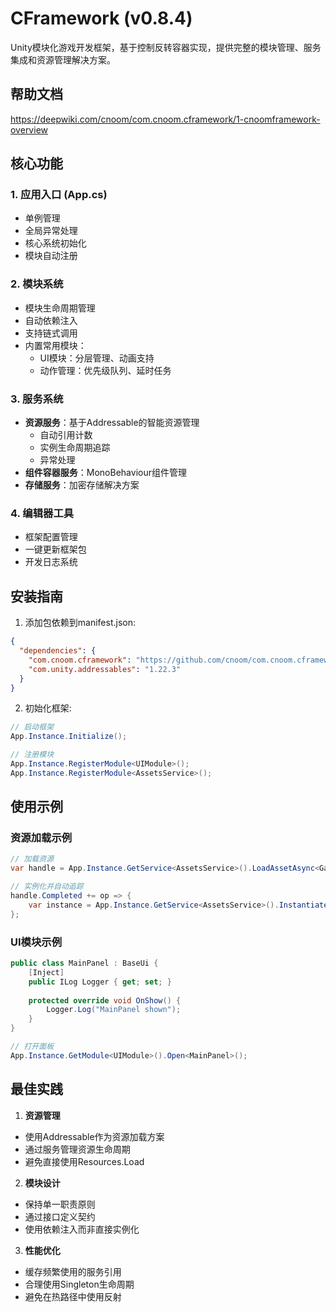 # CFramework (v0.8.4)

Unity模块化游戏开发框架，基于控制反转容器实现，提供完整的模块管理、服务集成和资源管理解决方案。

## 帮助文档
https://deepwiki.com/cnoom/com.cnoom.cframework/1-cnoomframework-overview

## 核心功能

### 1. 应用入口 (App.cs)
- 单例管理
- 全局异常处理
- 核心系统初始化
- 模块自动注册

### 2. 模块系统
- 模块生命周期管理
- 自动依赖注入
- 支持链式调用
- 内置常用模块：
    - UI模块：分层管理、动画支持
    - 动作管理：优先级队列、延时任务

### 3. 服务系统
- **资源服务**：基于Addressable的智能资源管理
    - 自动引用计数
    - 实例生命周期追踪
    - 异常处理
- **组件容器服务**：MonoBehaviour组件管理
- **存储服务**：加密存储解决方案

### 4. 编辑器工具
- 框架配置管理
- 一键更新框架包
- 开发日志系统

## 安装指南

1. 添加包依赖到manifest.json:
```json
{
  "dependencies": {
    "com.cnoom.cframework": "https://github.com/cnoom/com.cnoom.cframework.git#0.5.1",
    "com.unity.addressables": "1.22.3"
  }
}
```

2. 初始化框架:
```csharp
// 启动框架
App.Instance.Initialize();

// 注册模块
App.Instance.RegisterModule<UIModule>();
App.Instance.RegisterModule<AssetsService>();
```

## 使用示例

### 资源加载示例
```csharp
// 加载资源
var handle = App.Instance.GetService<AssetsService>().LoadAssetAsync<GameObject>("Prefabs/Character");

// 实例化并自动追踪
handle.Completed += op => {
    var instance = App.Instance.GetService<AssetsService>().Instantiate(op.Result);
};
```

### UI模块示例
```csharp
public class MainPanel : BaseUi {
    [Inject]
    public ILog Logger { get; set; }
    
    protected override void OnShow() {
        Logger.Log("MainPanel shown");
    }
}

// 打开面板
App.Instance.GetModule<UIModule>().Open<MainPanel>();
```

## 最佳实践

1. **资源管理**
- 使用Addressable作为资源加载方案
- 通过服务管理资源生命周期
- 避免直接使用Resources.Load

2. **模块设计**
- 保持单一职责原则
- 通过接口定义契约
- 使用依赖注入而非直接实例化

3. **性能优化**
- 缓存频繁使用的服务引用
- 合理使用Singleton生命周期
- 避免在热路径中使用反射

